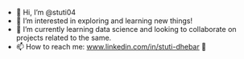 - 👋 Hi, I’m @stuti04
- 👀 I’m interested in exploring and learning new things!
- 🌱 I’m currently learning data science and looking to collaborate on projects related to the same.
- 📫 How to reach me: www.linkedin.com/in/stuti-dhebar 🙂

<!---
stuti04/stuti04 is a ✨ special ✨ repository because its `README.md` (this file) appears on your GitHub profile.
You can click the Preview link to take a look at your changes.
--->
